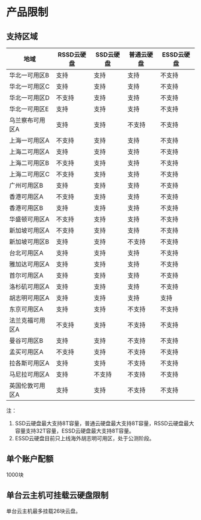 

# 产品限制

## 支持区域

| 地域      | RSSD云硬盘 | SSD云硬盘 | 普通云硬盘 | ESSD云硬盘 |
| ------- | ------- | ------ | ----- | ----- |
| 华北一可用区B | 支持     | 支持     | 支持    | 不支持    |
| 华北一可用区C | 支持     | 支持    | 支持    | 不支持    |
| 华北一可用区D | 不支持     | 支持     | 支持    | 不支持    |
| 华北一可用区E | 支持      | 支持     | 支持    | 不支持    |
| 乌兰察布可用区A | 支持     | 支持     | 不支持    | 不支持    |
| 上海一可用区A | 不支持     | 支持    | 支持    | 不支持    |
| 上海二可用区A | 支持     | 支持    | 支持    | 不支持    |
| 上海二可用区B | 不支持     | 支持     | 支持    | 不支持    |
| 上海二可用区C | 不支持     | 支持     | 支持    | 不支持    |
| 广州可用区B  | 支持     | 支持     | 支持    | 不支持    |
| 香港可用区A  | 不支持     | 支持    | 支持    | 不支持    |
| 香港可用区B  | 支持     | 支持     | 支持    | 不支持    |
| 华盛顿可用区A | 不支持     | 支持     | 支持    | 不支持    |
| 新加坡可用区A | 不支持     | 支持     | 支持    | 不支持    |
| 新加坡可用区B | 支持     | 支持     | 不支持    | 不支持    |
| 台北可用区A  | 支持     | 支持     | 支持    | 不支持    |
| 雅加达可用区A | 支持     | 支持     | 支持    | 不支持    |
| 首尔可用区A  | 支持     | 支持     | 支持    | 不支持    |
| 洛杉矶可用区A | 支持     | 支持     | 支持    | 不支持    |
| 胡志明可用区A | 支持     | 支持     | 支持    | 支持    |
| 东京可用区A  | 支持     | 支持     | 不支持   | 不支持    |
| 法兰克福可用区A  | 不支持     | 支持     | 不支持   | 不支持    |
| 曼谷可用区B  | 支持     | 支持     | 不支持   | 不支持    |
| 孟买可用区A  | 不支持     | 支持     | 不支持   | 不支持    |
| 拉各斯可用区A  | 支持     | 支持     | 不支持   | 不支持    |
| 马尼拉可用区A  | 支持     | 不支持     | 不支持   | 不支持    |
| 英国伦敦可用区A  | 支持     | 支持     | 不支持   | 不支持    |

注：
  1. SSD云硬盘最大支持8T容量，普通云硬盘最大支持8T容量，RSSD云硬盘最大容量支持32T容量，ESSD云硬盘最大支持8T容量。
  2. ESSD云硬盘目前只上线海外胡志明可用区，处于公测阶段。

## 单个账户配额

1000块

## 单台云主机可挂载云硬盘限制

单台云主机最多挂载26块云盘。

